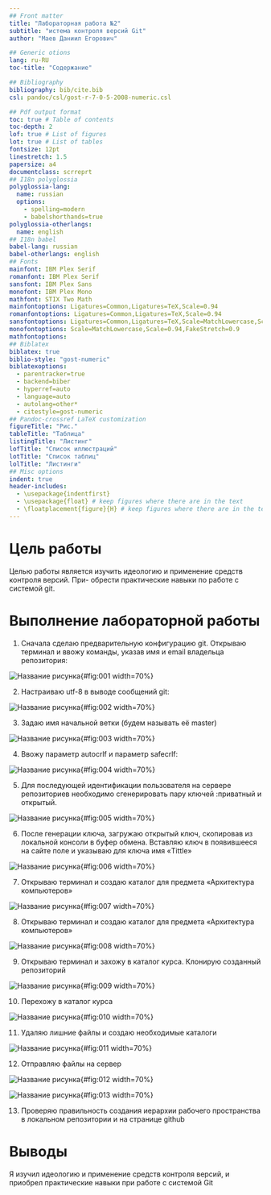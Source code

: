 ```yaml
---
## Front matter
title: "Лабораторная работа №2"
subtitle: "истема контроля версий Git"
author: "Маев Даниил Егорович"

## Generic otions
lang: ru-RU
toc-title: "Содержание"

## Bibliography
bibliography: bib/cite.bib
csl: pandoc/csl/gost-r-7-0-5-2008-numeric.csl

## Pdf output format
toc: true # Table of contents
toc-depth: 2
lof: true # List of figures
lot: true # List of tables
fontsize: 12pt
linestretch: 1.5
papersize: a4
documentclass: scrreprt
## I18n polyglossia
polyglossia-lang:
  name: russian
  options:
	- spelling=modern
	- babelshorthands=true
polyglossia-otherlangs:
  name: english
## I18n babel
babel-lang: russian
babel-otherlangs: english
## Fonts
mainfont: IBM Plex Serif
romanfont: IBM Plex Serif
sansfont: IBM Plex Sans
monofont: IBM Plex Mono
mathfont: STIX Two Math
mainfontoptions: Ligatures=Common,Ligatures=TeX,Scale=0.94
romanfontoptions: Ligatures=Common,Ligatures=TeX,Scale=0.94
sansfontoptions: Ligatures=Common,Ligatures=TeX,Scale=MatchLowercase,Scale=0.94
monofontoptions: Scale=MatchLowercase,Scale=0.94,FakeStretch=0.9
mathfontoptions:
## Biblatex
biblatex: true
biblio-style: "gost-numeric"
biblatexoptions:
  - parentracker=true
  - backend=biber
  - hyperref=auto
  - language=auto
  - autolang=other*
  - citestyle=gost-numeric
## Pandoc-crossref LaTeX customization
figureTitle: "Рис."
tableTitle: "Таблица"
listingTitle: "Листинг"
lofTitle: "Список иллюстраций"
lotTitle: "Список таблиц"
lolTitle: "Листинги"
## Misc options
indent: true
header-includes:
  - \usepackage{indentfirst}
  - \usepackage{float} # keep figures where there are in the text
  - \floatplacement{figure}{H} # keep figures where there are in the text
---
```


# Цель работы

Целью работы является изучить идеологию и применение средств контроля версий. При-
обрести практические навыки по работе с системой git.


# Выполнение лабораторной работы

1. Сначала сделаю предварительную конфигурацию git. Открываю терминал и ввожу команды, указав имя и email владельца репозитория:

![Название рисунка](image/1.png){#fig:001 width=70%}

2. Настраиваю utf-8 в выводе сообщений git: 

![Название рисунка](image/2.png){#fig:002 width=70%}

3. Задаю имя начальной ветки (будем называть её master)

![Название рисунка](image/3.png){#fig:003 width=70%}

4. Ввожу параметр autocrlf и параметр safecrlf:

![Название рисунка](image/4.png){#fig:004 width=70%}

5. Для последующей идентификации пользователя на сервере репозиториев необходимо сгенерировать пару ключей :приватный и открытый.

![Название рисунка](image/5.png){#fig:005 width=70%}

6. После генерации ключа, загружаю открытый ключ, скопировав из локальной консоли в буфер обмена. Вставляю ключ в появившееся на сайте поле и указываю для ключа имя «Tittle»

![Название рисунка](image/6.png){#fig:006 width=70%}

7. Открываю терминал и создаю каталог для предмета «Архитектура компьютеров»

![Название рисунка](image/7.png){#fig:007 width=70%}

8. Открываю терминал и создаю каталог для предмета «Архитектура компьютеров»

![Название рисунка](image/8.png){#fig:008 width=70%}

9. Открываю терминал и захожу в каталог курса. Клонирую созданный репозиторий

![Название рисунка](image/9.png){#fig:009 width=70%}

10. Перехожу в каталог курса

![Название рисунка](image/10.png){#fig:010 width=70%}

11. Удаляю лишние файлы и создаю необходимые каталоги

![Название рисунка](image/11.png){#fig:011 width=70%}

12. Отправляю файлы на сервер

![Название рисунка](image/12.png){#fig:012 width=70%}

![Название рисунка](image/13.png){#fig:013 width=70%}

13. Проверяю правильность создания иерархии рабочего пространства в локальном репозитории и на странице github
# Выводы

Я изучил идеологию и применение средств контроля версий, и приобрел практические навыки при работе с системой Git



